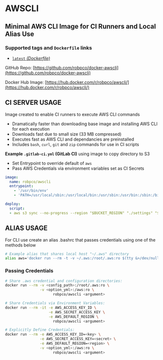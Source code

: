 # AWSCLI

## Minimal AWS CLI Image for CI Runners and Local Alias Use

### Supported tags and `Dockerfile` links

- [`latest` _(Dockerfile)_](https://github.com/robpco/docker-awscli/blob/master/Dockerfile)

GitHub Repo: [https://github.com/robpco/docker-awscli](https://github.com/robpco/docker-awscli)

Docker Hub Image: [https://hub.docker.com/r/robpco/awscli/](https://hub.docker.com/r/robpco/awscli/)

## CI SERVER USAGE

Image created to enable CI runners to execute AWS CLI commands

- Dramatically faster than downloading base image and installing AWS CLI for each execution
- Downloads fast due to small size (33 MB compressed)
- Executes fast as AWS CLI and dependancies are preinstalled
- Includes `bash`, `curl`, `git` and `zip` commands for use in CI scripts

**Example `.gitlab-ci.yml` (GitLab CI)** using image to copy directory to S3

- Set Entrypoint to override default of `aws`
- Pass AWS Credentials via environment variables set as CI Secrets

``` yaml
image:
  name: robpco/awscli
  entrypoint:
    - '/usr/bin/env'
    - 'PATH=/usr/local/sbin:/usr/local/bin:/usr/sbin:/usr/bin:/sbin:/bin'

deploy:
  script:
  - aws s3 sync --no-progress --region "$BUCKET_REGION" "./settings" "$BUCKET_BASE/settings"
```

## ALIAS USAGE

For CLI use create an alias .bashrc that passes credentials using one of the methods below

``` bash
# Example alias that shares local host "~/.aws" directory
alias aws='docker run --rm -t -v ~/.aws:/root/.aws:ro $(tty &>/dev/null && echo "-i") robpco/awscli'
```

### Passing Credentials

``` bash
# Share .aws credential and configuration directories:
docker run --rm -v <config_path>:/root/.aws:ro \
                -v <option_yml>:/aws:ro \
                      robpco/awscli <argument>

# Share Credentials via Environment Variables:
docker run --rm -it -e AWS_ACCESS_KEY_ID \
                    -e AWS_SECRET_ACCESS_KEY \
                    -e AWS_DEFAULT_REGION \
                      robpco/awscli <argument>

# Explicitly Define Credentials:
docker run --rm -e AWS_ACCESS_KEY_ID=<key> \
                -e AWS_SECRET_ACCESS_KEY=<secret> \
                -e AWS_DEFAULT_REGION=<region> \
                -v <option_yml>:/aws:ro \
                      robpco/awscli <argument>

```
